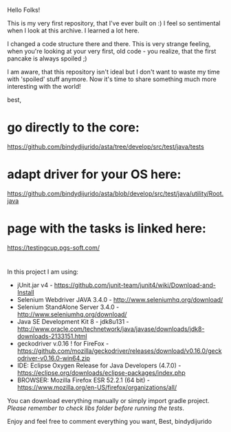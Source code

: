 Hello Folks!

This is my very first repository, that I've ever built on :) I feel so sentimental when I look at this archive. I learned a lot here.

I changed a code structure there and there. This is very strange feeling, when you're looking at your very first, old code - you realize, that the first pancake is always spoiled ;)

I am aware, that this repository isn't ideal but I don't want to waste my time with 'spoiled' stuff anymore. 
Now it's time to share something much more interesting with the world!

best,

# go directly to the core:

https://github.com/bindydijurido/asta/tree/develop/src/test/java/tests

# adapt driver for your OS here:

https://github.com/bindydijurido/asta/blob/develop/src/test/java/utility/Root.java

# page with the tasks is linked here: 

https://testingcup.pgs-soft.com/

#

In this project I am using: 

- jUnit.jar v4 - https://github.com/junit-team/junit4/wiki/Download-and-Install
- Selenium Webdriver JAVA 3.4.0 - http://www.seleniumhq.org/download/
- Selenium StandAlone Server 3.4.0 - http://www.seleniumhq.org/download/
- Java SE Development Kit 8 - jdk8u131 - http://www.oracle.com/technetwork/java/javase/downloads/jdk8-downloads-2133151.html
- geckodriver v.0.16 ! for FireFox - https://github.com/mozilla/geckodriver/releases/download/v0.16.0/geckodriver-v0.16.0-win64.zip
- IDE: Eclipse Oxygen Release for Java Developers (4.7.0) - https://eclipse.org/downloads/eclipse-packages/index.php
- BROWSER: Mozilla Firefox ESR 52.2.1 (64 bit) - https://www.mozilla.org/en-US/firefox/organizations/all/

You can download everything manually or simply import gradle project. *Please remember to check libs folder before running the tests*.

Enjoy and feel free to comment everything you want,
Best,
bindydijurido
